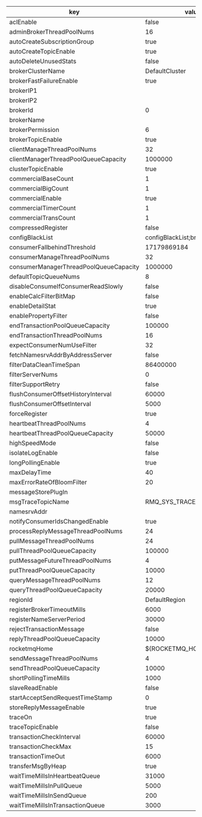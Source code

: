 |key|value|important|
|---|---|---|
|aclEnable|false|y|
|adminBrokerThreadPoolNums|16||
|autoCreateSubscriptionGroup|true|y|
|autoCreateTopicEnable|true|y|
|autoDeleteUnusedStats|false||
|brokerClusterName|DefaultCluster|y|
|brokerFastFailureEnable|true||
|brokerIP1||y|
|brokerIP2|||
|brokerId|0|y|
|brokerName||y|
|brokerPermission|6||
|brokerTopicEnable|true||
|clientManageThreadPoolNums|32||
|clientManagerThreadPoolQueueCapacity|1000000||
|clusterTopicEnable|true||
|commercialBaseCount|1||
|commercialBigCount|1||
|commercialEnable|true||
|commercialTimerCount|1||
|commercialTransCount|1||
|compressedRegister|false||
|configBlackList|configBlackList;brokerConfigPath||
|consumerFallbehindThreshold|17179869184||
|consumerManageThreadPoolNums|32||
|consumerManagerThreadPoolQueueCapacity|1000000||
|defaultTopicQueueNums|8||
|disableConsumeIfConsumerReadSlowly|false||
|enableCalcFilterBitMap|false||
|enableDetailStat|true||
|enablePropertyFilter|false||
|endTransactionPoolQueueCapacity|100000||
|endTransactionThreadPoolNums|16||
|expectConsumerNumUseFilter|32||
|fetchNamesrvAddrByAddressServer|false|y|
|filterDataCleanTimeSpan|86400000||
|filterServerNums|0||
|filterSupportRetry|false||
|flushConsumerOffsetHistoryInterval|60000||
|flushConsumerOffsetInterval|5000||
|forceRegister|true||
|heartbeatThreadPoolNums|4||
|heartbeatThreadPoolQueueCapacity|50000||
|highSpeedMode|false||
|isolateLogEnable|false||
|longPollingEnable|true||
|maxDelayTime|40||
|maxErrorRateOfBloomFilter|20||
|messageStorePlugIn|||
|msgTraceTopicName|RMQ_SYS_TRACE_TOPIC|y|
|namesrvAddr||y|
|notifyConsumerIdsChangedEnable|true||
|processReplyMessageThreadPoolNums|24||
|pullMessageThreadPoolNums|24||
|pullThreadPoolQueueCapacity|100000||
|putMessageFutureThreadPoolNums|4||
|putThreadPoolQueueCapacity|10000||
|queryMessageThreadPoolNums|12||
|queryThreadPoolQueueCapacity|20000||
|regionId|DefaultRegion||
|registerBrokerTimeoutMills|6000||
|registerNameServerPeriod|30000||
|rejectTransactionMessage|false|y|
|replyThreadPoolQueueCapacity|10000||
|rocketmqHome|${ROCKETMQ_HOME}||
|sendMessageThreadPoolNums|4||
|sendThreadPoolQueueCapacity|10000||
|shortPollingTimeMills|1000||
|slaveReadEnable|false||
|startAcceptSendRequestTimeStamp|0||
|storeReplyMessageEnable|true||
|traceOn|true||
|traceTopicEnable|false|y|
|transactionCheckInterval|60000|y|
|transactionCheckMax|15|y|
|transactionTimeOut|6000|y|
|transferMsgByHeap|true||
|waitTimeMillsInHeartbeatQueue|31000||
|waitTimeMillsInPullQueue|5000||
|waitTimeMillsInSendQueue|200||
|waitTimeMillsInTransactionQueue|3000||
